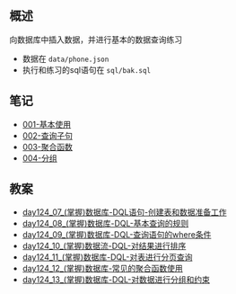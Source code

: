 ## 概述
向数据库中插入数据，并进行基本的数据查询练习
+ 数据在 `data/phone.json`
+ 执行和练习的sql语句在 `sql/bak.sql`





## 笔记
  + [001-基本使用](./vaults/notes/001-基本使用.md)
  + [002-查询子句](./vaults/notes/002-查询子句.md)
  + [003-聚合函数](./vaults/notes/003-聚合函数.md)
  + [004-分组](./vaults/notes/004-分组.md)



## 教案
  + [day124_07_(掌握)数据库-DQL语句-创建表和数据准备工作](./vaults/docs/day124_07_(掌握)数据库-DQL语句-创建表和数据准备工作.md)
  + [day124_08_(掌握)数据库-DQL-基本查询的规则](./vaults/docs/day124_08_(掌握)数据库-DQL-基本查询的规则.md)
  + [day124_09_(掌握)数据库-DQL-查询语句的where条件](./vaults/docs/day124_09_(掌握)数据库-DQL-查询语句的where条件.md)
  + [day124_10_(掌握)数据流-DQL-对结果进行排序](./vaults/docs/day124_10_(掌握)数据流-DQL-对结果进行排序.md)
  + [day124_11_(掌握)数据库-DQL-对表进行分页查询](./vaults/docs/day124_11_(掌握)数据库-DQL-对表进行分页查询.md)
  + [day124_12_(掌握)数据库-常见的聚合函数使用](./vaults/docs/day124_12_(掌握)数据库-常见的聚合函数使用.md)
  + [day124_13_(掌握)数据库-DQL-对数据进行分组和约束](./vaults/docs/day124_13_(掌握)数据库-DQL-对数据进行分组和约束.md)
